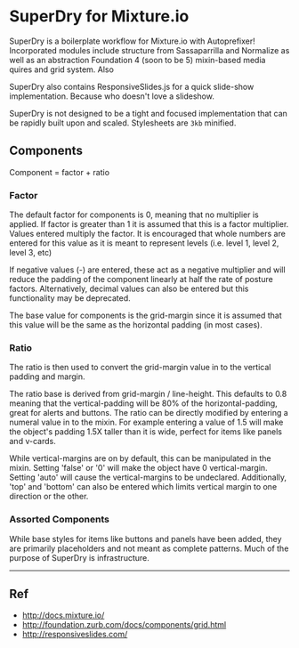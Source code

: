 # SuperDry for Mixture.io

SuperDry is a boilerplate workflow for Mixture.io with Autoprefixer!
Incorporated modules include structure from Sassaparrilla and Normalize as well as an abstraction Foundation 4 (soon to be 5) mixin-based media quires and grid system. Also

SuperDry also contains ResponsiveSlides.js for a quick slide-show implementation. Because who doesn't love a slideshow.

SuperDry is not designed to be a tight and focused implementation that can be rapidly built upon and scaled. Stylesheets are `3kb` minified.


## Components

Component = factor + ratio

### Factor

The default factor for components is 0, meaning that no multiplier is applied. If factor is greater than 1 it is assumed that this is a factor multiplier. Values entered multiply the factor. It is encouraged that whole numbers are entered for this value as it is meant to represent levels (i.e. level 1, level 2, level 3, etc) 

If negative values (-) are entered, these act as a negative multiplier and will reduce the padding of the component linearly at half the rate of posture factors. Alternatively, decimal values can also be entered but this functionality may be deprecated.

The base value for components is the grid-margin since it is assumed that this value will be the same as the horizontal padding (in most cases).

### Ratio

The ratio is then used to convert the grid-margin value in to the vertical padding and margin. 

The ratio base is derived from grid-margin / line-height. This defaults to 0.8 meaning that the vertical-padding will be 80% of the horizontal-padding, great for alerts and buttons. The ratio can be directly modified by entering a numeral value in to the mixin. For example entering a value of 1.5 will make the object's padding 1.5X taller than it is wide, perfect for items like panels and v-cards.

While vertical-margins are on by default, this can be manipulated in the mixin. Setting 'false' or '0' will make the object have 0 vertical-margin. Setting 'auto' will cause the vertical-margins to be undeclared. Additionally, 'top' and 'bottom' can also be entered which limits vertical margin to one direction or the other.

### Assorted Components

While base styles for items like buttons and panels have been added, they are primarily placeholders and not meant as complete patterns. Much of the purpose of SuperDry is infrastructure.

----------------------------

## Ref

* http://docs.mixture.io/
* http://foundation.zurb.com/docs/components/grid.html
* http://responsiveslides.com/
